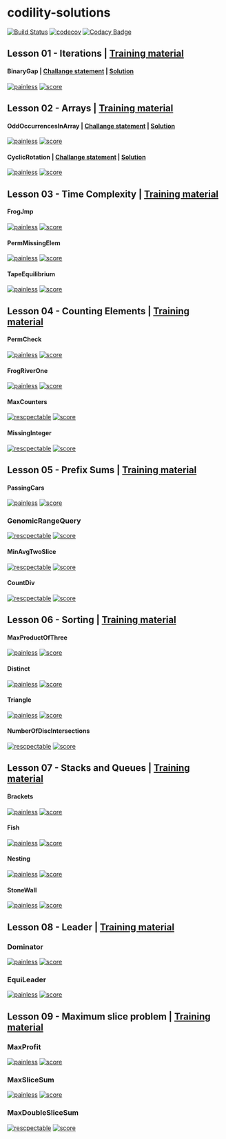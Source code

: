 # codility-solutions

[![Build Status](https://travis-ci.org/dev-11/codility-solutions.svg?branch=master)](https://travis-ci.org/dev-11/codility-solutions) [![codecov](https://codecov.io/gh/dev-11/codility-solutions/branch/master/graph/badge.svg)](https://codecov.io/gh/dev-11/codility-solutions) [![Codacy Badge](https://api.codacy.com/project/badge/Grade/8f50c983d55d42fda44c3832080e94fc)](https://www.codacy.com/manual/dev-11/codility-solutions?utm_source=github.com&amp;utm_medium=referral&amp;utm_content=dev-11/codility-solutions&amp;utm_campaign=Badge_Grade)


## Lesson 01 - Iterations | [Training material](https://codility.com/media/train/Iterations.pdf)

#### BinaryGap | [Challange statement](https://app.codility.com/programmers/lessons/1-iterations/binary_gap/) | [Solution](Solutions/Lesson_01/binary_gap.py)

[![painless](https://img.shields.io/badge/difficulty-painless-7FC1E3)](https://img.shields.io/badge/difficulty-painless-7FC1E3) [![score](https://img.shields.io/badge/score-100%25-brightgreen)](https://img.shields.io/badge/score-100%25-brightgreen) 

## Lesson 02 - Arrays | [Training material](https://codility.com/media/train/0-Arrays.pdf)

#### OddOccurrencesInArray | [Challange statement](https://app.codility.com/programmers/lessons/2-arrays/odd_occurrences_in_array/) | [Solution](Solutions/Lesson_02/odd_occurrences_in_array.py)

[![painless](https://img.shields.io/badge/difficulty-painless-7FC1E3)](https://img.shields.io/badge/difficulty-painless-7FC1E3) [![score](https://img.shields.io/badge/score-100%25-brightgreen)](https://img.shields.io/badge/score-100%25-brightgreen) 

#### CyclicRotation | [Challange statement](https://app.codility.com/programmers/lessons/2-arrays/cyclic_rotation/) | [Solution](Solutions/Lesson_02/cyclic_rotation.py)


[![painless](https://img.shields.io/badge/difficulty-painless-7FC1E3)](https://img.shields.io/badge/difficulty-painless-7FC1E3) [![score](https://img.shields.io/badge/score-100%25-brightgreen)](https://img.shields.io/badge/score-100%25-brightgreen) 

## Lesson 03 - Time Complexity | [Training material](https://codility.com/media/train/1-TimeComplexity.pdf)

#### FrogJmp

[![painless](https://img.shields.io/badge/difficulty-painless-7FC1E3)](https://img.shields.io/badge/difficulty-painless-7FC1E3) [![score](https://img.shields.io/badge/score-100%25-brightgreen)](https://img.shields.io/badge/score-100%25-brightgreen) 

#### PermMissingElem

[![painless](https://img.shields.io/badge/difficulty-painless-7FC1E3)](https://img.shields.io/badge/difficulty-painless-7FC1E3) [![score](https://img.shields.io/badge/score-100%25-brightgreen)](https://img.shields.io/badge/score-100%25-brightgreen) 

#### TapeEquilibrium

[![painless](https://img.shields.io/badge/difficulty-painless-7FC1E3)](https://img.shields.io/badge/difficulty-painless-7FC1E3) [![score](https://img.shields.io/badge/score-100%25-brightgreen)](https://img.shields.io/badge/score-100%25-brightgreen) 


## Lesson 04 - Counting Elements | [Training material](https://codility.com/media/train/2-CountingElements.pdf)

#### PermCheck

[![painless](https://img.shields.io/badge/difficulty-painless-7FC1E3)](https://img.shields.io/badge/difficulty-painless-7FC1E3) [![score](https://img.shields.io/badge/score-100%25-brightgreen)](https://img.shields.io/badge/score-100%25-brightgreen) 

#### FrogRiverOne

[![painless](https://img.shields.io/badge/difficulty-painless-7FC1E3)](https://img.shields.io/badge/difficulty-painless-7FC1E3) [![score](https://img.shields.io/badge/score-100%25-brightgreen)](https://img.shields.io/badge/score-100%25-brightgreen) 

#### MaxCounters

[![rescpectable](https://img.shields.io/badge/difficulty-rescpectable-5DC0C6)](https://img.shields.io/badge/difficulty-painless-7FC1E3) [![score](https://img.shields.io/badge/score-0%25-lightgrey)](https://img.shields.io/badge/score-0%25-lightgrey) 


#### MissingInteger

[![rescpectable](https://img.shields.io/badge/difficulty-rescpectable-5DC0C6)](https://img.shields.io/badge/difficulty-painless-7FC1E3) [![score](https://img.shields.io/badge/score-0%25-lightgrey)](https://img.shields.io/badge/score-0%25-lightgrey) 


## Lesson 05 - Prefix Sums | [Training material](https://codility.com/media/train/3-PrefixSums.pdf)

#### PassingCars

[![painless](https://img.shields.io/badge/difficulty-painless-7FC1E3)](https://img.shields.io/badge/difficulty-painless-7FC1E3) [![score](https://img.shields.io/badge/score-100%25-brightgreen)](https://img.shields.io/badge/score-100%25-brightgreen) 

### GenomicRangeQuery

[![rescpectable](https://img.shields.io/badge/difficulty-rescpectable-5DC0C6)](https://img.shields.io/badge/difficulty-painless-7FC1E3) [![score](https://img.shields.io/badge/score-0%25-lightgrey)](https://img.shields.io/badge/score-0%25-lightgrey) 

#### MinAvgTwoSlice

[![rescpectable](https://img.shields.io/badge/difficulty-rescpectable-5DC0C6)](https://img.shields.io/badge/difficulty-painless-7FC1E3) [![score](https://img.shields.io/badge/score-0%25-lightgrey)](https://img.shields.io/badge/score-0%25-lightgrey) 

#### CountDiv

[![rescpectable](https://img.shields.io/badge/difficulty-rescpectable-5DC0C6)](https://img.shields.io/badge/difficulty-painless-7FC1E3) [![score](https://img.shields.io/badge/score-0%25-lightgrey)](https://img.shields.io/badge/score-0%25-lightgrey) 

## Lesson 06 - Sorting | [Training material](https://codility.com/media/train/4-Sorting.pdf)


#### MaxProductOfThree

[![painless](https://img.shields.io/badge/difficulty-painless-7FC1E3)](https://img.shields.io/badge/difficulty-painless-7FC1E3) [![score](https://img.shields.io/badge/score-100%25-brightgreen)](https://img.shields.io/badge/score-100%25-brightgreen) 

#### Distinct

[![painless](https://img.shields.io/badge/difficulty-painless-7FC1E3)](https://img.shields.io/badge/difficulty-painless-7FC1E3) [![score](https://img.shields.io/badge/score-100%25-brightgreen)](https://img.shields.io/badge/score-100%25-brightgreen) 

#### Triangle

[![painless](https://img.shields.io/badge/difficulty-painless-7FC1E3)](https://img.shields.io/badge/difficulty-painless-7FC1E3) [![score](https://img.shields.io/badge/score-100%25-brightgreen)](https://img.shields.io/badge/score-100%25-brightgreen) 

#### NumberOfDiscIntersections

[![rescpectable](https://img.shields.io/badge/difficulty-rescpectable-5DC0C6)](https://img.shields.io/badge/difficulty-painless-7FC1E3) [![score](https://img.shields.io/badge/score-0%25-lightgrey)](https://img.shields.io/badge/score-0%25-lightgrey) 

## Lesson 07 - Stacks and Queues | [Training material](https://codility.com/media/train/5-Stacks.pdf)

#### Brackets

[![painless](https://img.shields.io/badge/difficulty-painless-7FC1E3)](https://img.shields.io/badge/difficulty-painless-7FC1E3) [![score](https://img.shields.io/badge/score-100%25-brightgreen)](https://img.shields.io/badge/score-100%25-brightgreen) 

#### Fish

[![painless](https://img.shields.io/badge/difficulty-painless-7FC1E3)](https://img.shields.io/badge/difficulty-painless-7FC1E3) [![score](https://img.shields.io/badge/score-100%25-brightgreen)](https://img.shields.io/badge/score-100%25-brightgreen) 

#### Nesting

[![painless](https://img.shields.io/badge/difficulty-painless-7FC1E3)](https://img.shields.io/badge/difficulty-painless-7FC1E3) [![score](https://img.shields.io/badge/score-100%25-brightgreen)](https://img.shields.io/badge/score-100%25-brightgreen) 

#### StoneWall

[![painless](https://img.shields.io/badge/difficulty-painless-7FC1E3)](https://img.shields.io/badge/difficulty-painless-7FC1E3) [![score](https://img.shields.io/badge/score-100%25-brightgreen)](https://img.shields.io/badge/score-100%25-brightgreen) 


## Lesson 08 - Leader | [Training material](https://codility.com/media/train/6-Leader.pdf)

### Dominator

[![painless](https://img.shields.io/badge/difficulty-painless-7FC1E3)](https://img.shields.io/badge/difficulty-painless-7FC1E3) [![score](https://img.shields.io/badge/score-100%25-brightgreen)](https://img.shields.io/badge/score-100%25-brightgreen) 

### EquiLeader

[![painless](https://img.shields.io/badge/difficulty-painless-7FC1E3)](https://img.shields.io/badge/difficulty-painless-7FC1E3) [![score](https://img.shields.io/badge/score-0%25-lightgrey)](https://img.shields.io/badge/score-0%25-lightgrey) 

## Lesson 09 - Maximum slice problem | [Training material](https://codility.com/media/train/7-MaxSlice.pdf)

### MaxProfit

[![painless](https://img.shields.io/badge/difficulty-painless-7FC1E3)](https://img.shields.io/badge/difficulty-painless-7FC1E3) [![score](https://img.shields.io/badge/score-100%25-brightgreen)](https://img.shields.io/badge/score-100%25-brightgreen) 

### MaxSliceSum

[![painless](https://img.shields.io/badge/difficulty-painless-7FC1E3)](https://img.shields.io/badge/difficulty-painless-7FC1E3) [![score](https://img.shields.io/badge/score-100%25-brightgreen)](https://img.shields.io/badge/score-100%25-brightgreen) 

### MaxDoubleSliceSum

[![rescpectable](https://img.shields.io/badge/difficulty-rescpectable-5DC0C6)](https://img.shields.io/badge/difficulty-painless-7FC1E3) [![score](https://img.shields.io/badge/score-0%25-lightgrey)](https://img.shields.io/badge/score-0%25-lightgrey) 
